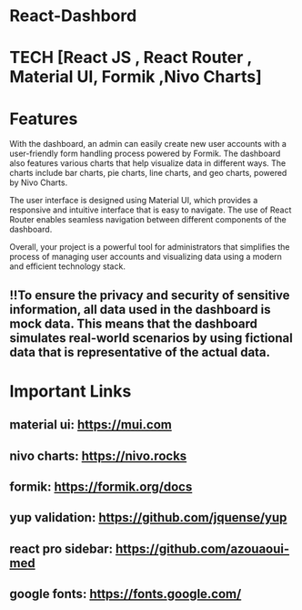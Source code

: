 # React-Dashbord
# TECH   [React JS , React Router , Material UI, Formik ,Nivo Charts]

# Features
With the dashboard, an admin can easily create new user accounts with a user-friendly form handling process powered by Formik. The dashboard also features various charts that help visualize data in different ways. The charts include bar charts, pie charts, line charts, and geo charts, powered by Nivo Charts.

The user interface is designed using Material UI, which provides a responsive and intuitive interface that is easy to navigate. The use of React Router enables seamless navigation between different components of the dashboard.

Overall, your project is a powerful tool for administrators that simplifies the process of managing user accounts and visualizing data using a modern and efficient technology stack. 
## !!To ensure the privacy and security of sensitive information, all data used in the dashboard is mock data. This means that the dashboard simulates real-world scenarios by using fictional data that is representative of the actual data.

# Important Links
## material ui: https://mui.com
## nivo charts: https://nivo.rocks
## formik: https://formik.org/docs
## yup validation: https://github.com/jquense/yup
## react pro sidebar: https://github.com/azouaoui-med
## google fonts: https://fonts.google.com/

